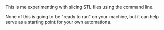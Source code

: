 This is me experimenting with slicing STL files using the command line.

None of this is going to be "ready to run" on your machine, but it can help serve as a starting point for your own automations.

